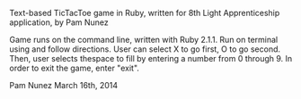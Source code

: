 Text-based TicTacToe game in Ruby, written for 8th Light Apprenticeship application, by Pam Nunez

Game runs on the command line, written with Ruby 2.1.1. Run on terminal using <ruby tictactoe.rb> and follow directions. User can select X to go first, O to go second. Then, user selects thespace to fill by entering a number from 0 through 9. In order to exit the game, enter "exit".

Pam Nunez
March 16th, 2014
